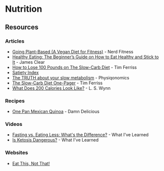 # Nutrition

## Resources

### Articles

* [Going Plant-Based \(A Vegan Diet for Fitness\)](https://www.nerdfitness.com/blog/how-to-eat-a-plant-based-diet-a-scientific-look-at-going-vegan-safely/) - Nerd Fitness
* [Healthy Eating: The Beginner’s Guide on How to Eat Healthy and Stick to It](https://jamesclear.com/eat-healthy) - James Clear
* [How to Lose 100 Pounds on The Slow-Carb Diet](https://tim.blog/2012/07/12/how-to-lose-100-pounds/) - Tim Ferriss
* [Satiety Index](https://www.diabetesnet.com/food-diabetes/satiety-index/)
* [The TRUTH about your slow metabolism](https://physiqonomics.com/slow-metabolism/) - Physiqonomics
* [The Slow-Carb Diet One-Pager](https://tim.blog/wp-content/uploads/2019/07/tim_ferriss_the-4-hour-chef_one_pager_slow_carb_diet.pdf) - Tim Ferriss
* [What Does 200 Calories Look Like?](https://www.wisegeek.com/what-does-200-calories-look-like.htm) - L. S. Wynn

### Recipes

* [One Pan Mexican Quinoa](https://damndelicious.net/2014/04/09/one-pan-mexican-quinoa/) - Damn Delicious

### Videos

* [Fasting vs. Eating Less: What's the Difference?](https://www.youtube.com/watch?v=APZCfmgzoS0) - What I've Learned
* [Is Ketosis Dangerous?](https://www.youtube.com/watch?v=Dan8qtgQRi8) - What I've Learned

### Websites

* [Eat This, Not That!](https://www.eatthis.com/)

